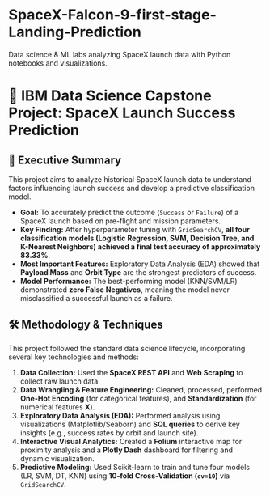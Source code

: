 # SpaceX-Falcon-9-first-stage-Landing-Prediction
Data science &amp; ML labs analyzing SpaceX launch data with Python notebooks and visualizations.
# 🚀 IBM Data Science Capstone Project: SpaceX Launch Success Prediction

## 🌟 Executive Summary

This project aims to analyze historical SpaceX launch data to understand factors influencing launch success and develop a predictive classification model.

* **Goal:** To accurately predict the outcome (`Success` or `Failure`) of a SpaceX launch based on pre-flight and mission parameters.
* **Key Finding:** After hyperparameter tuning with `GridSearchCV`, **all four classification models (Logistic Regression, SVM, Decision Tree, and K-Nearest Neighbors) achieved a final test accuracy of approximately 83.33%**.
* **Most Important Features:** Exploratory Data Analysis (EDA) showed that **Payload Mass** and **Orbit Type** are the strongest predictors of success.
* **Model Performance:** The best-performing model (KNN/SVM/LR) demonstrated **zero False Negatives**, meaning the model never misclassified a successful launch as a failure.

## 🛠️ Methodology & Techniques

This project followed the standard data science lifecycle, incorporating several key technologies and methods:

1.  **Data Collection:** Used the **SpaceX REST API** and **Web Scraping** to collect raw launch data.
2.  **Data Wrangling & Feature Engineering:** Cleaned, processed, performed **One-Hot Encoding** (for categorical features), and **Standardization** (for numerical features $\mathbf{X}$).
3.  **Exploratory Data Analysis (EDA):** Performed analysis using visualizations (Matplotlib/Seaborn) and **SQL queries** to derive key insights (e.g., success rates by orbit and launch site).
4.  **Interactive Visual Analytics:** Created a **Folium** interactive map for proximity analysis and a **Plotly Dash** dashboard for filtering and dynamic visualization.
5.  **Predictive Modeling:** Used Scikit-learn to train and tune four models (LR, SVM, DT, KNN) using **10-fold Cross-Validation (`cv=10`)** via `GridSearchCV`.

